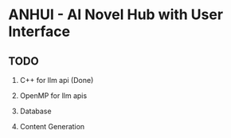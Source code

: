 # ANHUI - AI Novel Hub with User Interface

## TODO

1. C++ for llm api (Done)
   
2. OpenMP for llm apis
3. Database
4. Content Generation 